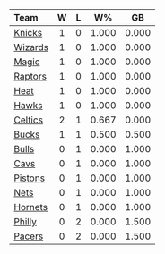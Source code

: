 | Team                            |  W  |  L  |  W%   |  GB   |
|:--------------------------------|:---:|:---:|:-----:|:-----:|
| [Knicks](/r/NYKnicks)           |  1  |  0  | 1.000 | 0.000 |
| [Wizards](/r/washingtonwizards) |  1  |  0  | 1.000 | 0.000 |
| [Magic](/r/OrlandoMagic)        |  1  |  0  | 1.000 | 0.000 |
| [Raptors](/r/torontoraptors)    |  1  |  0  | 1.000 | 0.000 |
| [Heat](/r/heat)                 |  1  |  0  | 1.000 | 0.000 |
| [Hawks](/r/AtlantaHawks)        |  1  |  0  | 1.000 | 0.000 |
| [Celtics](/r/bostonceltics)     |  2  |  1  | 0.667 | 0.000 |
| [Bucks](/r/MkeBucks)            |  1  |  1  | 0.500 | 0.500 |
| [Bulls](/r/chicagobulls)        |  0  |  1  | 0.000 | 1.000 |
| [Cavs](/r/clevelandcavs)        |  0  |  1  | 0.000 | 1.000 |
| [Pistons](/r/DetroitPistons)    |  0  |  1  | 0.000 | 1.000 |
| [Nets](/r/GoNets)               |  0  |  1  | 0.000 | 1.000 |
| [Hornets](/r/CharlotteHornets)  |  0  |  1  | 0.000 | 1.000 |
| [Philly](/r/sixers)             |  0  |  2  | 0.000 | 1.500 |
| [Pacers](/r/pacers)             |  0  |  2  | 0.000 | 1.500 |
